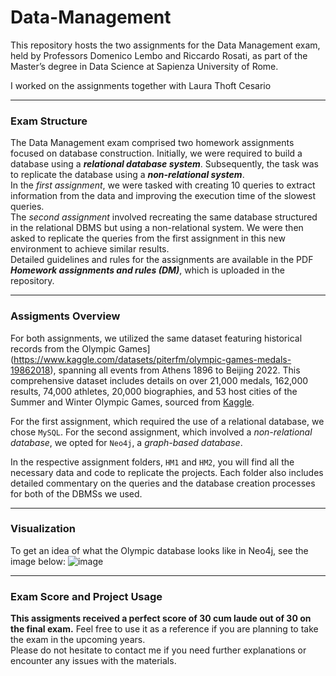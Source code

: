 # Data-Management
This repository hosts the two assignments for the Data Management exam, held by Professors Domenico Lembo and Riccardo Rosati, as part of the Master’s degree in Data Science at Sapienza University of Rome.

I worked on the assignments together with Laura Thoft Cesario 

-------------------------------------------------------------------------------------------------------------------------------------

### **Exam Structure**

The Data Management exam comprised two homework assignments focused on database construction. Initially, we were required to build a database using a ***relational database system***. Subsequently, the task was to replicate the database using a ***non-relational system***.<br>
In the *first assignment*, we were tasked with creating 10 queries to extract information from the data and improving the execution time of the slowest queries.<br>
The *second assignment* involved recreating the same database structured in the relational DBMS but using a non-relational system. We were then asked to replicate the queries from the first assignment in this new environment to achieve similar results.<br>
Detailed guidelines and rules for the assignments are available in the PDF ***Homework assignments and rules (DM)***, which is uploaded in the repository.

-------------------------------------------------------------------------------------------------------------------------------------

### **Assigments Overview**

For both assignments, we utilized the same dataset featuring historical records from the Olympic Games](https://www.kaggle.com/datasets/piterfm/olympic-games-medals-19862018), spanning all events from Athens 1896 to Beijing 2022. This comprehensive dataset includes details on over 21,000 medals, 162,000 results, 74,000 athletes, 20,000 biographies, and 53 host cities of the Summer and Winter Olympic Games, sourced from [Kaggle](https://www.kaggle.com/).

For the first assignment, which required the use of a relational database, we chose `MySQL`. For the second assignment, which involved a *non-relational database*, we opted for `Neo4j`, a *graph-based database*.

In the respective assignment folders, `HM1` and `HM2`, you will find all the necessary data and code to replicate the projects. Each folder also includes detailed commentary on the queries and the database creation processes for both of the DBMSs we used.

-------------------------------------------------------------------------------------------------------------------------------------

### **Visualization**
To get an idea of what the Olympic database looks like in Neo4j, see the image below:
![image](https://github.com/Livia020799/Data-Management/assets/146645775/39624f00-083c-4eeb-bd68-43e65ac03659)

-------------------------------------------------------------------------------------------------------------------------------------

### **Exam Score and Project Usage**

**This assigments received a perfect score of 30 cum laude out of 30 on the final exam.** Feel free to use it as a reference if you are planning to take the exam in the upcoming years.<br> 
Please do not hesitate to contact me if you need further explanations or encounter any issues with the materials.


 

